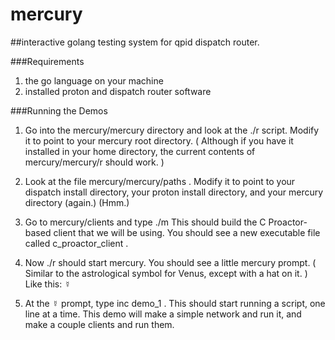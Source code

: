# mercury
##interactive golang testing system for qpid dispatch router.

###Requirements

  1. the go language on your machine
  2. installed proton and dispatch router software


###Running the Demos

  1. Go into the mercury/mercury directory and look at the ./r script.
     Modify it to point to your mercury root directory.
     ( Although if you have it installed in your home directory, the 
     current contents of mercury/mercury/r should work. )

  2. Look at the file mercury/mercury/paths .  Modify it to point to 
     your dispatch install directory, your proton install directory,
     and your mercury directory (again.)  (Hmm.)

  3. Go to mercury/clients and type ./m <enter>
     This should build the C Proactor-based client that we will be
     using. You should see a new executable file called c_proactor_client .

  4. Now ./r should start mercury. You should see a little mercury
     prompt. ( Similar to the astrological symbol for Venus, except 
     with a hat on it. )  Like this:  ☿ 

  5. At the ☿ prompt, type inc demo_1 <enter>.  This should start 
     running a script, one line at a time. This demo will make a 
     simple network and run it, and make a couple clients and run 
     them.  
